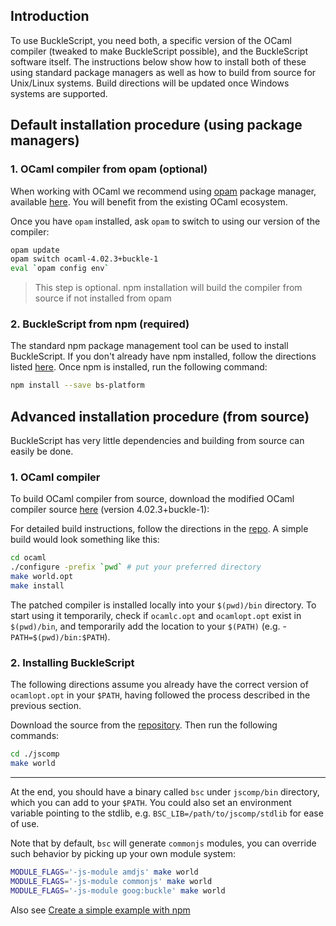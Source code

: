 ## Introduction

To use BuckleScript, you need both, a specific version of the OCaml compiler (tweaked to make BuckleScript possible), and the BuckleScript software itself. The instructions below show how to install both of these using standard package managers as well as how to build from source for Unix/Linux systems. Build directions will be updated once Windows systems are supported.

## Default installation procedure (using package managers) 

### 1. OCaml compiler from opam (optional) 

When working with OCaml we recommend using [opam](https://opam.ocaml.org) package manager, available [here](https://opam.ocaml.org/doc/Install.html). You will benefit from the existing OCaml ecosystem. 

Once you have `opam` installed, ask `opam` to switch to using our version of the compiler:

```sh
opam update
opam switch ocaml-4.02.3+buckle-1
eval `opam config env` 
```

> This step is optional. npm installation will build the compiler from source if not installed from opam

### 2. BuckleScript from npm (required)

The standard npm package management tool can be used to install BuckleScript. If you don't already have npm installed, follow the directions listed [here](https://docs.npmjs.com/getting-started/installing-node). Once npm is installed, run the following command:

```sh
npm install --save bs-platform
```

## Advanced installation procedure (from source) 

BuckleScript has very little dependencies and building from source can easily be done.

### 1. OCaml compiler

To build OCaml compiler from source, download the modified OCaml compiler source [here](https://github.com/bloomberg/ocaml/releases) (version 4.02.3+buckle-1):

For detailed build instructions, follow the directions in the [repo](https://github.com/bloomberg/ocaml). A simple build would look something like this:

```sh
cd ocaml
./configure -prefix `pwd` # put your preferred directory
make world.opt
make install
```

The patched compiler is installed locally into your `$(pwd)/bin`
directory. To start using it temporarily, check if `ocamlc.opt` and `ocamlopt.opt` exist in `$(pwd)/bin`, and temporarily add the location to your `$(PATH)` (e.g. - `PATH=$(pwd)/bin:$PATH`).

### 2. Installing BuckleScript

The following directions assume you already have the correct version of `ocamlopt.opt` in your `$PATH`, having followed the process described in the previous section.

Download the source from the [repository](https://github.com/bloomberg/bucklescript/releases). Then run the following commands:

```sh
cd ./jscomp
make world
```
*******

At the end, you should have a binary called `bsc` under `jscomp/bin` directory,
which you can add to your `$PATH`. You could also set an environment variable
pointing to the stdlib, e.g. `BSC_LIB=/path/to/jscomp/stdlib` for ease of use.

Note that by default, `bsc` will generate `commonjs` modules, you can
override such behavior by picking up your own module system:

```sh
MODULE_FLAGS='-js-module amdjs' make world
MODULE_FLAGS='-js-module commonjs' make world
MODULE_FLAGS='-js-module goog:buckle' make world
```

Also see [Create a simple example with npm](./Create-a-simple-example-with-npm.md)

